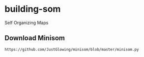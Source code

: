 # building-som

Self Organizing Maps

## Download Minisom

`https://github.com/JustGlowing/minisom/blob/master/minisom.py`